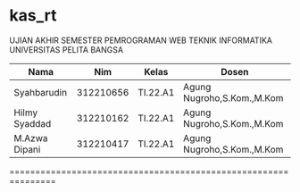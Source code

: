 # kas_rt

UJIAN AKHIR SEMESTER
PEMROGRAMAN WEB
TEKNIK INFORMATIKA
UNIVERSITAS PELITA BANGSA<br>



| Nama | Nim | Kelas | Dosen |
|-----|------|-----|-----|
|Syahbarudin|312210656|TI.22.A1|Agung Nugroho,S.Kom.,M.Kom|
|Hilmy Syaddad|312210162|TI.22.A1|Agung Nugroho,S.Kom.,M.Kom|
|M.Azwa Dipani|312210417|TI.22.A1|Agung Nugroho,S.Kom.,M.Kom|


===============================================================
